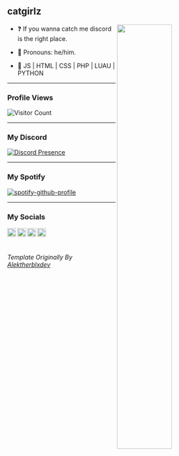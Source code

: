 ## catgirIz

<img align="right" width="50%" src="https://github.com/xenially/epicstats/blob/master/generated/overview.svg">

-   ❓ If you wanna catch me discord is the right place.

-   :man: Pronouns: he/him.

-   :pencil: JS | HTML | CSS | PHP | LUAU | PYTHON

---

### Profile Views

![Visitor Count](https://profile-counter.glitch.me/catgirIz/count.svg)

---

### My Discord 

[![Discord Presence](https://lanyard-profile-readme.vercel.app/api/725408724620935198
                            )](https://discord.com/users/725408724620935198)

---

### My Spotify

[![spotify-github-profile](https://spotify-github-profile.vercel.app/api/view?uid=b41jq2mmbk2bik0ivpg7u27td&cover_image=true&theme=default&bar_color_cover=false)](https://github.com/kittinan/spotify-github-profile)

---

### My Socials

<a href="https://discord.com/users/725408724620935198">
  <img align="left" alt="Discord" width="20px" src="https://simpleicons.org/icons/discord.svg" />
</a>
<a href="https://www.roblox.com/users/481733029/profile">
  <img align="left" alt="Roblox" width="20px" src="https://simpleicons.org/icons/roblox.svg" />
</a>
<a href="https://twitter.com/levisurely">
  <img align="left" alt="Spotify" width="20px" src="https://simpleicons.org/icons/twitter.svg" />
</a>
<a href="https://open.spotify.com/user/b41jq2mmbk2bik0ivpg7u27td">
  <img align="left" alt="Spotify" width="20px" src="https://simpleicons.org/icons/spotify.svg" />
</a>





⠀
---

###### Template Originally By [Alektherblxdev](https://github.com/Alektherblxdev)
